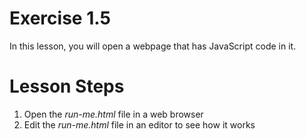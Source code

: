 # Exercise 1.5

In this lesson, you will open a webpage that has JavaScript code in it.

# Lesson Steps

1. Open the _run-me.html_ file in a web browser
2. Edit the _run-me.html_ file in an editor to see how it works
